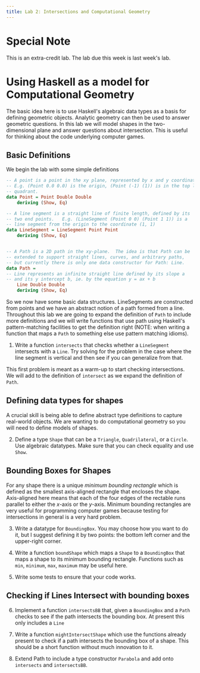 ```yaml
---
title: Lab 2: Intersections and Computational Geometry
---
```


# Special Note

This is an extra-credit lab.  The lab due this week is last week's lab.

# Using Haskell as a model for Computational Geometry

The basic idea here is to use Haskell's algebraic data types as a basis for
defining geometric objects. Analytic geometry can then be used to 
answer geometric questions.  In this lab we will model shapes in the two-dimensional plane
and answer questions about intersection.  This is useful for thinking about the code
underlying computer games.

## Basic Definitions

We begin the lab with some simple definitions

```haskell
-- A point is a point in the xy plane, represented by x and y coordinates
-- E.g. (Point 0.0 0.0) is the origin, (Point (-1) (1)) is in the top left
-- quadrant.
data Point = Point Double Double
    deriving (Show, Eq)

-- A line segment is a straight line of finite length, defined by its
-- two end points.   E.g. (LineSegment (Point 0 0) (Point 1 1)) is a
-- line segment from the origin to the coordinate (1, 1)
data LineSegment = LineSegment Point Point 
    deriving (Show, Eq)


-- A Path is a 2D path in the xy-plane.  The idea is that Path can be 
-- extended to support straight lines, curves, and arbitrary paths, 
-- but currently there is only one data constructor for Path: Line.
data Path = 
-- Line represents an infinite straight line defined by its slope a
-- and its y intercept b, ie. by the equation y = ax + b
    Line Double Double
    deriving (Show, Eq)
```

So we now have some basic data structures.  LineSegments are constructed from points
and we have an abstract notion of a path formed from a line.  Throughout this
lab we are going to expand the definition of `Path` to include more definitions 
and we will write functions that use path using Haskell's pattern-matching facilities
to get the definition right (NOTE: when writing a function that maps a `Path` to something else
use pattern matching idioms).  

1. Write a function `intersects` that checks whether a `LineSegment` intersects with a `Line`.  Try solving for the problem in the case where the line segment is vertical and then see if you can generalize from that.

This first problem is meant as a warm-up to start checking intersections.  We will add to the definition of
`intersect` as we expand the definition of `Path`.

## Defining data types for shapes

A crucial skill is being able to define abstract type definitions to capture real-world objects.  We are wanting to 
do computational geometry so you will need to define models of shapes.

2. Define a type `Shape` that can be a `Triangle`, `Quadrilateral`, or a `Circle`.  Use algebraic datatypes. Make sure that you can check equality and use `Show`.

## Bounding Boxes for Shapes

For any shape there is a unique _minimum_ _bounding_ _rectangle_ which is defined as the smallest axis-aligned rectangle
that encloses the shape.  Axis-aligned here means that each of the four edges of the rectable runs parallel to either the $x$-axis
or the $y$-axis.  Minimum bounding rectangles are very useful for programming computer games because testing for intersections in 
general is a very hard problem.

3. Write a datatype for `BoundingBox`. You may choose how you want to do it, but I suggest defining it by two points: the bottom left corner and the upper-right corner.

4. Write a function `boundShape` which maps a `Shape` to a `BoundingBox` that maps a shape to its minimum bounding rectangle. Functions such as `min`, `minimum`, `max`, `maximum` may be useful here.

5. Write some tests to ensure that your code works.


## Checking if Lines Intersect with bounding boxes

6. Implement a function `intersectsBB` that, given a `BoundingBox`
and a `Path` checks to see if the path intersects the bounding box.  At present this only includes a `Line`

7. Write a function `mightIntersectShape` which use the functions already present to check if a path intersects the bounding box of a shape.  This should be a short function without much innovation to it.

8. Extend Path to include a type constructor `Parabola` and add onto `intersects` and `intersectsBB`.






